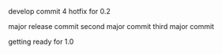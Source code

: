 
develop commit 4 
hotfix for 0.2

major release commit
second major commit
third major commit

getting ready for 1.0 
